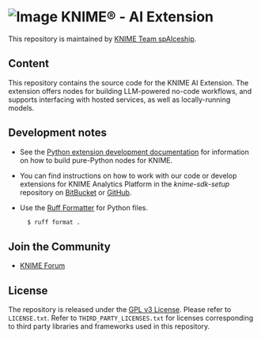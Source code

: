 # ![Image](https://www.knime.com/sites/default/files/knime_logo_github_40x40_4layers.png) KNIME® - AI Extension

This repository is maintained by [KNIME Team spAIceship](mailto:team-spaiceship@knime.com).

## Content

This repository contains the source code for the KNIME AI Extension. The extension offers nodes for building LLM-powered no-code workflows, and supports interfacing with hosted services, as well as locally-running models.

## Development notes

- See the [Python extension development documentation](https://docs.knime.com/latest/pure_python_node_extensions_guide/index.html#introduction)
  for information on how to build pure-Python nodes for KNIME.

- You can find instructions on how to work with our code or develop extensions for KNIME Analytics Platform in the _knime-sdk-setup_ repository on [BitBucket](https://bitbucket.org/KNIME/knime-sdk-setup) or [GitHub](http://github.com/knime/knime-sdk-setup).

- Use the [Ruff Formatter](https://docs.astral.sh/ruff/formatter/) for Python files.
  ```bash
    $ ruff format .
  ```

## Join the Community

- [KNIME Forum](https://forum.knime.com/)

## License

The repository is released under the [GPL v3 License](https://www.gnu.org/licenses/gpl-3.0.html). Please refer to `LICENSE.txt`. Refer to `THIRD_PARTY_LICENSES.txt` for licenses corresponding to
third party libraries and frameworks used in this repository.
